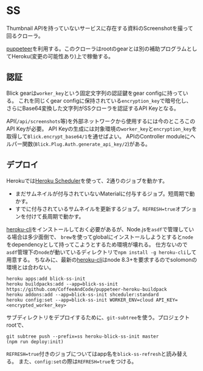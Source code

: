 SS
=====

Thumbnail APIを持っていないサービスに存在する資料のScreenshotを撮って回るクローラ。

[puppeteer]を利用する。このクローラはrootのgearとは別の補助プログラムとしてHeroku(変更の可能性あり)上で稼働する。

[puppeteer]: https://github.com/GoogleChrome/puppeteer

## 認証

Blick gearは`worker_key`という固定文字列の認証鍵をgear configに持っている。
これを同じくgear configに保持されている`encryption_key`で暗号化し、
さらにBase64変換した文字列がSSクローラを認証するAPI Keyとなる。

API(`/api/screenshots`等)を外部ネットワークから使用するには今のところこのAPI Keyが必要。
API Keyの生成には対象環境の`worker_key`と`encryption_key`を取得して`Blick.encrypt_base64/1`を通せばよい。
APIのController moduleにヘルパー関数(`Blick.Plug.Auth.generate_api_key/2`)がある。

## デプロイ

Herokuでは[Heroku Scheduler][hs]を使って、2通りのジョブを動かす。

[hs]: https://devcenter.heroku.com/articles/scheduler

- まだサムネイルが付与されていないMaterialに付与するジョブ。短周期で動かす。
- すでに付与されているサムネイルを更新するジョブ。`REFRESH=true`オプションを付けて長周期で動かす。

[heroku-cli]をインストールしておく必要があるが、Node.jsを`asdf`で管理している場合は多少面倒で、
`brew`を使ってglobalにインストールしようとすると`node`をdependencyとして持ってこようとするため環境が壊れる。
仕方ないので`asdf`管理下の`node`が動いているディレクトリで`npm install -g heroku-cli`して用意する。
ちなみに、最新の[heroku-cli]はnode 8.3+を要求するのでsolomonの環境とは合わない。

[heroku-cli]: https://github.com/heroku/cli

```
heroku apps:add blick-ss-init
heroku buildpacks:add --app=blick-ss-init https://github.com/CoffeeAndCode/puppeteer-heroku-buildpack
heroku addons:add --app=blick-ss-init shceduler:standard
heroku config:set --app=blick-ss-init WORKER_ENV=cloud API_KEY=<encrypted_worker_key>
```

サブディレクトリをデプロイするために、`git-subtree`を使う。プロジェクトrootで、

```
git subtree push --prefix=ss heroku-blick-ss-init master
(npm run deploy:init)
```

`REFRESH=true`付きのジョブについてはapp名を`blick-ss-refresh`と読み替える。
また、`config:set`の際は`REFRESH=true`をつける。
